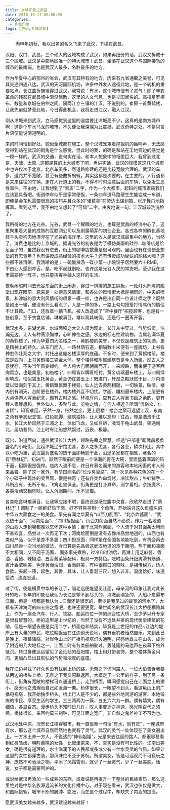 ```yaml
---
title: 乡城印象之武昌
date: 2016-10-17 00:00:00
categories:
  - 乡城印象
tags: [游记,乡城印象]
---
```

　　
丙申年初秋，我以出差的名义飞来了武汉，下榻在武昌。

汉阳、汉口、武昌，三个硕大的区域构成了武汉，如果再细分的话，武汉又拆成十三个区域。武汉是中部地区唯一的特大城市！武昌，坐落在武汉这个与国际接轨的城市的最南端。也是武汉人最多，名胜最多的地方。

作为华夏中心的鄂州的省会，武汉有其特有的地方，历来有九省通衢之美誉，可见其交通四通八达。武汉的天河国际机场，许多中外友人途径此地，是一个转机的重要站点。长江曲折蜿蜒穿过武汉，我常说：有水，这个城市便有了灵气！除了辛亥革命的残影在武昌城中渐渐飘散，这里的人文气息，也是举国闻名的。高校星罗棋布，数量和京城在伯仲之间。隔两江立三镇的江汉，不说别的，崔颢一首黄鹤楼，让我先前就梦莹此地，今日得此机会，我将走进江汉，融入江汉。

<!-- more -->

刚从津城来到武汉，立马感觉到这里的温度要比津城高不少，这真的是南方城市啊！这是个车水马龙的城市，不久便让我深深为此震撼，武汉奇特之处，不是只言片语便能说清道明的。

来的时间恰到好处，貌似全城都在施工，整个汉城笼罩着挖掘机的轰鸣声，无法感受得到站在武汉的街角是什么感觉，但此时的我，的确是和站在工地旁边的感觉是一模一样的。武汉的交通，说句实在话，和本人想象中的相差巨大，我曾到过北京，天津，太原...这都是算的上大城市了吧，再讲实话，武汉的规模这这几个城市中也许仅次于北京。北京车虽多，然道路修建的还是比较宽敞合理的。武汉的车多，道路并不宽敞，甚至有些曲折蜿蜒，其实这都是次要的，在主要的，人行道都是来来往往的车辆，走在人行道上的我，不得不时时注意后面的车辆，以免发生恶性事件。不由地，让我想到了“素质”二字，作为一个大都市，起码的城市素质我们应该要具备吧。街道停车似乎是家常便饭，一条四车道马路硬生生能变成一车道，即便是会车也需要很高的技巧并且众多的“诸葛亮”在旁边出谋划策、张牙舞爪地指挥着。看到这里，我不由地又想起了“可惜”二字。由衷地说一句，江汉城该洗洗脸了。

我所待的地方在光谷。光谷，武昌一个耀眼的地方，也算是武昌的经济中心了。这里聚集着大量的成熟的互联网公司以及刚露萌芽的初创企业。各式各样的孵化基地挂羊头卖狗肉地漂浮在了光谷的海洋里。这里的收入是武汉城最集中的地方，当然了，消费也是比的上京城的。据说光谷的初衷是为了模仿美国的硅谷...咖啡店是给足面子的，虽然我没有进去，街上的咖啡店数量是很可观的。里面也有在谈创业想法的有志青年？也有讲授成熟经验的技术大牛？还有传授成功秘诀的网络大咖？这些都不甚清晰，我清晰的是：一碗酸辣汤一碟小菜一小碗饺子居然要六十RMB，不由让人感到咋舌。是，吃不起就别吃，也许这是光谷人民的常态吧。至少我在这里需要待一阵子，也只能挥挥手融入这样的生活。

夜晚闲暇时间去光谷东面的街上闲逛，穿过一排排的施工隔板，一处灯火辉煌的殿堂出现在眼前，原来是一处德意风情街，和各处的风情街大抵是相同的，中央的喷泉，和津城的意大利风情街的喷泉一模一样，也许是出自同一位设计师之手？既然是如出一辙，便没有什么看点了，人是一样的多，一路上勾勾搭搭打情骂俏的情侣不计其数。门口，还放着一辆飞机，被人改造成了“空中餐厅”招揽顾客，也是有一些创意。至于衣食店铺，琳琅满目，难以观其端倪，还是行一圈离开罢。

武汉水多，东湖尤甚，水域面积之大让人叹为观止。长江从中穿过，气势恢宏，浩瀚无边。让人有种荡涤胸襟，心旷神怡之感。水边的标志性建筑物，当属名满华夏的黄鹤楼了，作为华夏四大名楼之一，黄鹤楼的美誉，不仅仅是建筑上的功勋，更是精神上的持久。从东门而入，一路林荫石道，相隔数十米便有一座牌坊，上书各种宏伟壮观之大字，衬托出这座名楼深厚的底蕴。不多时，便来到了黄鹤楼前。楼应是西向，上书黄鹤楼三鎏金大体。整个楼体和附属建筑皆是今人所建，然古人之意犹存，不失当年风姿绰约。今人将大门面朝南而开，一来顺路，而来便于游客西向留念，也是美意。初临楼宇，四周皆以牌匾相衬，黄金琉璃遍布楼上，与四周绿树响应，恰似碧玉托黄金，黄金仍在碧玉上！既进门，轩昂之殿跃然于目，厅内浩壁以壁画刻于其上，黄鹤飘飘舞于楼旁，仙人远去黄鹄相随，一切映景，映情。楼内别有洞天，台阶更在楼外，楼内楼外互不叨扰。字画、雕刻遍布楼内，上层更有大桌供游人挥毫纪念，颇有古时之感。环视厅内，应有古人挥毫书画之余韵，更有琴人素琴想和，世外仙人，多聚与此。览物之情，与何人相近？所谓“流俗众，仁者稀”，知音难觅，孑然一身，怅然之余，更上层楼！楼台之巅可远望江汉，东南之角有辛亥纪念馆，红色翘脚，建筑独特，让人难以忘却！往西，却是浩浩乎江水，长江大桥跃然于江渚之上，体似飞龙，又如巨蟒，凌驾于龟山武昌。架通南北，居功甚伟。江上时有江船悠然飘过，近夜，极静。

既出，沿道西向，通往武汉长江大桥，领略先辈之智慧。经途“户部巷”即武昌极负盛名的小吃街，比起津城辽宁路尤甚，游人之多尤甚，各行各业，鳞次栉比。其中以小吃为重，武汉最负盛名的热干面即畅销于此，沿途多家都在相售，著名的有“蔡林记”。初进门，跃然于眼前的便是一个浩瀚的青花大碗，里面盛着满满的热干面，招牌很是强悍。店内人流不息，终日有慕名而来的游客和本地闲逛的市人前来品尝。除了这一家外，有举国闻名的“长沙臭豆腐”，第一次见各种花色的在一个个小碟子中现炸的臭豆腐，很是神奇；还有各类炸串烧烤，冷饮甜点；牛蛙猪手...凡所应有，无所不有，飞禽走兽俱全。街角更是打卦算命，测字看相。杂技魔术，各类活动交相辉映。让人沉溺期间，乐不思蜀。

各类吃食琳琅满目，让我等应接不暇，最终还是感觉腹中欠食，欣欣然走进了“蔡林记”！调制了一碗鲜虾热干面，好不容易寻到一个角落，开始端详这久负盛名的中华五大面食之一的美食。早先有闻之华夏有“山西刀削面”、“北京炸酱面”、“武汉热干面”、“河南烩面”、“四川担担面”，山西刀削面自然不必说，作为一名地道的山西人走到哪都难以忘怀这种乡情；至于北京炸酱面，个人流于对其面条太粗而不甚欢喜，品尝过一次再无下次；河南烩面倒是没有去豫州品尝地道的，山西也有类似产品，似乎是差不多罢；四川担担面，同样是在全国各地能吃到，有机会再去四川品尝一次当地的做法，今日算是先品尝这武汉地道的热干面吧。热干面和凉面不太相同，又不同于汤面， 面条事先煮熟，过冷和过油后，再淋上用芝麻酱、香油、香醋、辣椒油、五香酱菜等配料，极具一方特色。吃时面条纤细爽滑有筋道、酱汁香浓味美，色泽黄而油润，香而鲜美，有种很爽口的辣味，是祖传秘方，诱人食欲。夹起一筷，起色，其香，其味，让人垂涎三尺，想入非非。温度恰好，味道恰浓...流连忘返。

过了街，便是横贯中华的长江了，隔老远便能望见江面，母亲河的印象让我对此长吁短叹。多年的印象让我认为长江是望不到尽头的，清澈而湍急的，大船小舟遍布江面，但是一切都是我认为...江面还是很宽的，至少是我见过的最宽的河水了，大抵有天津海河的四五倍之宽吧，也许还要更宽。举世闻名的武汉长江大桥便横跨其上，作为一座全汽车、行人、铁路、船运四位一体的综合性大桥，至少茅以升专家是很有智慧的。桥的造型是上世纪的，当然了没有不远处并排的现代桥梁建筑的花哨，但是一眼望去便是实用二字，桥面也和结实，毕竟是上世纪的作品~江边的堤岸上有大量的市民，吃过晚饭坐在江边谈天说地，偶有垂钓者怡然自乐。来到此已是晚上，夜幕降临，对岸龟山上的广播电视塔灯火通明，闪亮地矗立在山头，成为了附近的几大地标之一。江面上时有各类船舶驶过，轰隆隆的马达声在夜幕下格外低沉。转过身便远远望见了金灿灿的岳阳楼，楼上用灯带装饰，整个楼体黄金闪闪，更加凸显出其恢弘的气势和浓厚的底蕴。

我在江边寻找了好久也没有找到上桥的路，无奈之下询问路人，一位大伯告诉我要从两边的桥头上桥。无奈之下我又原路返回，大概走了一公里的样子，到了另一条街上，街角有宽敞的楼梯可以通道桥上。走到桥面，瞬间感觉自己在江面之上的渺小，感天地之浩瀚而自己如沧海一粟。桥体很长，一眼望不到头，看这龟山上的广播电视塔，我开始独步桥头。桥上行人是不少的，都是些外地闲游的游客、本地锻炼的市民、享受生活的学生。三三两两为一簇，五五六六为一群。偶有嬉笑，偶有细语，各显百态。漫步桥头不知时日几许，叹人事变迁之神速，感光阴百代之须臾。桥体很长，来回约莫三刻钟，可见江面之宽广，非自然之鬼斧神工不可为也。

武汉地处中原，况有长江横穿城市，我一直信奉一句话“有水，则有灵”，一座城市有水，那么这个城市自然而然地也就有了灵气。武汉的灵气一处体现在了美女遍出上。一方水土养一方人，不说逺的“神仙姐姐”，光是来去往返的路人，都很容易看到红唇皓齿，明眸善睐的女性，比起津京来，不，真实是没有可比性的。江南出美女，确是很有道理的，水土滋润下的人民都或多或少有一丝水灵灵的气质。如果让这里的女性都穿古装，那风味绝不亚于苏杭。所谓美女，皆是可远观而不可亵玩之神，庞然不可亵渎之物，平添了风霜雪雨，就少了一丝灵气，少了一丝美感。话说，女子都是需要呵护的。

或说给武汉再添加一些成熟的东西，或者说是再提升一下整体的民族素质，那么这里绝对是中华名族源远流长的文化传播中心。对于现在看来，武汉也仅仅是做大，和国际接轨，城市不断的臃肿、膨胀，而在这个过程中，却缺失了内涵的提高。

愿武汉美女越来越多，武汉建设越来越好！